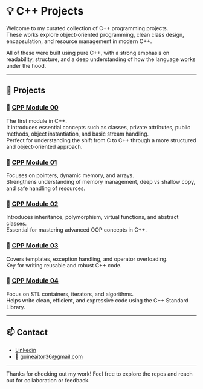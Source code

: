# 💡 C++ Projects

Welcome to my curated collection of C++ programming projects.  
These works explore object-oriented programming, clean class design, encapsulation, and resource management in modern C++.

All of these were built using pure C++, with a strong emphasis on readability, structure, and a deep understanding of how the language works under the hood.

---

## 🧩 Projects

### 🔹 [CPP Module 00](https://github.com/aguinea1/CPP00)  
The first module in C++.  
It introduces essential concepts such as classes, private attributes, public methods, object instantiation, and basic stream handling.  
Perfect for understanding the shift from C to C++ through a more structured and object-oriented approach.

### 🔹 [CPP Module 01](https://github.com/aguinea1/CPP01)  
Focuses on pointers, dynamic memory, and arrays.  
Strengthens understanding of memory management, deep vs shallow copy, and safe handling of resources.

### 🔹 [CPP Module 02](https://github.com/aguinea1/CPP02)  
Introduces inheritance, polymorphism, virtual functions, and abstract classes.  
Essential for mastering advanced OOP concepts in C++.

### 🔹 [CPP Module 03](https://github.com/aguinea1/CPP03)  
Covers templates, exception handling, and operator overloading.  
Key for writing reusable and robust C++ code.

### 🔹 [CPP Module 04](https://github.com/aguinea1/CPP04)  
Focus on STL containers, iterators, and algorithms.  
Helps write clean, efficient, and expressive code using the C++ Standard Library.

---

## 📫 Contact

- [Linkedin](https://www.linkedin.com/in/aitor-guinea-961635348/)
- 📧 [guineaitor36@gmail.com](mailto:guineaitor36@gmail.com)

---

Thanks for checking out my work! Feel free to explore the repos and reach out for collaboration or feedback.

